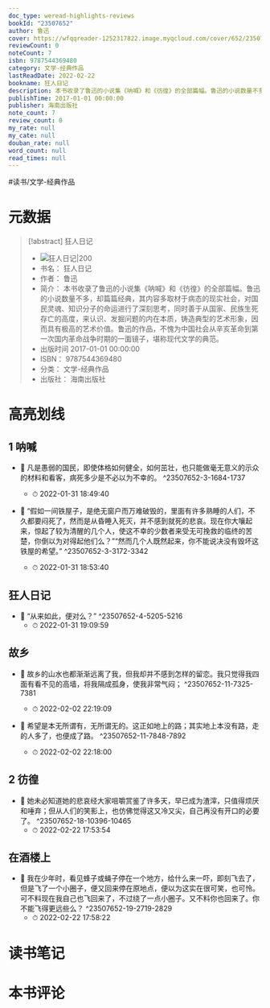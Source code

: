 ```yaml
---
doc_type: weread-highlights-reviews
bookId: "23507652"
author: 鲁迅
cover: https://wfqqreader-1252317822.image.myqcloud.com/cover/652/23507652/t7_23507652.jpg
reviewCount: 0
noteCount: 7
isbn: 9787544369480
category: 文学-经典作品
lastReadDate: 2022-02-22
bookname: 狂人日记
description: 本书收录了鲁迅的小说集《呐喊》和《彷徨》的全部篇幅。鲁迅的小说数量不多，却篇篇经典，其内容多取材于病态的现实社会，对国民灵魂、知识分子的命运进行了深刻思考，同时善于从国家、民族生死存亡的高度，来认识、发掘问题的内在本质，铸造典型的艺术形象，因而具有极高的艺术价值。鲁迅的作品，不愧为中国社会从辛亥革命到第一次国内革命战争时期的一面镜子，堪称现代文学的典范。
publishTime: 2017-01-01 00:00:00
publisher: 海南出版社
note_count: 7
review_count: 0
my_rate: null
my_cate: null
douban_rate: null
word_count: null
read_times: null
---
```


#读书/文学-经典作品

# 元数据
> [!abstract] 狂人日记
> - ![ 狂人日记|200](https://wfqqreader-1252317822.image.myqcloud.com/cover/652/23507652/t7_23507652.jpg)
> - 书名： 狂人日记
> - 作者： 鲁迅
> - 简介： 本书收录了鲁迅的小说集《呐喊》和《彷徨》的全部篇幅。鲁迅的小说数量不多，却篇篇经典，其内容多取材于病态的现实社会，对国民灵魂、知识分子的命运进行了深刻思考，同时善于从国家、民族生死存亡的高度，来认识、发掘问题的内在本质，铸造典型的艺术形象，因而具有极高的艺术价值。鲁迅的作品，不愧为中国社会从辛亥革命到第一次国内革命战争时期的一面镜子，堪称现代文学的典范。
> - 出版时间 2017-01-01 00:00:00
> - ISBN： 9787544369480
> - 分类： 文学-经典作品
> - 出版社： 海南出版社

# 高亮划线

## 1 呐喊


- 📌 凡是愚弱的国民，即使体格如何健全，如何茁壮，也只能做毫无意义的示众的材料和看客，病死多少是不必以为不幸的。 ^23507652-3-1684-1737
    - ⏱ 2022-01-31 18:49:40 

- 📌 “假如一间铁屋子，是绝无窗户而万难破毁的，里面有许多熟睡的人们，不久都要闷死了，然而是从昏睡入死灭，并不感到就死的悲哀。现在你大嚷起来，惊起了较为清醒的几个人，使这不幸的少数者来受无可挽救的临终的苦楚，你倒以为对得起他们么？”“然而几个人既然起来，你不能说决没有毁坏这铁屋的希望。” ^23507652-3-3172-3342
    - ⏱ 2022-01-31 18:53:40 
## 狂人日记


- 📌 “从来如此，便对么？” ^23507652-4-5205-5216
    - ⏱ 2022-01-31 19:09:59 
## 故乡


- 📌 故乡的山水也都渐渐远离了我，但我却并不感到怎样的留恋。我只觉得我四面有看不见的高墙，将我隔成孤身，使我非常气闷； ^23507652-11-7325-7381
    - ⏱ 2022-02-02 22:19:09 

- 📌 希望是本无所谓有，无所谓无的。这正如地上的路；其实地上本没有路，走的人多了，也便成了路。 ^23507652-11-7848-7892
    - ⏱ 2022-02-02 22:18:00 
## 2 彷徨


- 📌 她未必知道她的悲哀经大家咀嚼赏鉴了许多天，早已成为渣滓，只值得烦厌和唾弃；但从人们的笑影上，也仿佛觉得这又冷又尖，自己再没有开口的必要了。 ^23507652-18-10396-10465
    - ⏱ 2022-02-22 17:53:54 
## 在酒楼上


- 📌 我在少年时，看见蜂子或蝇子停在一个地方，给什么来一吓，即刻飞去了，但是飞了一个小圈子，便又回来停在原地点，便以为这实在很可笑，也可怜。可不料现在我自己也飞回来了，不过绕了一点小圈子。又不料你也回来了。你不能飞得更远些么？ ^23507652-19-2719-2829
    - ⏱ 2022-02-22 17:58:22 
# 读书笔记

# 本书评论
